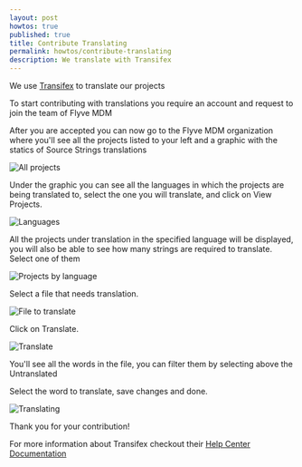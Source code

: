 ```yaml
---
layout: post
howtos: true
published: true
title: Contribute Translating
permalink: howtos/contribute-translating
description: We translate with Transifex
---
```

We use [Transifex](https://www.transifex.com/) to translate our projects

To start contributing with translations you require an account and request to join the team of Flyve MDM

After you are accepted you can now go to the Flyve MDM organization where you'll see all the projects listed to your left and a graphic with the statics of Source Strings translations

<img src="https://i.imgur.com/5GVBzbu.png" alt="All projects">

Under the graphic you can see all the languages in which the projects are being translated to, select the one you will translate, and click on View Projects.

<img src="https://i.imgur.com/fPWNFXE.png" alt="Languages">

All the projects under translation in the specified language will be displayed, you will also be able to see how many strings are required to translate. Select one of them

<img src="https://i.imgur.com/krLCuyF.png" alt="Projects by language">

Select a file that needs translation.

<img src="https://i.imgur.com/7cd7iwf.png" alt="File to translate">

Click on Translate.

<img src="https://i.imgur.com/Nwswqtr.png" alt="Translate">

You'll see all the words in the file, you can filter them by selecting above the Untranslated

Select the word to translate, save changes and done.

<img src="https://i.imgur.com/qoU3hKS.gif" alt="Translating">

Thank you for your contribution!

For more information about Transifex checkout their [Help Center Documentation](https://docs.transifex.com/)
